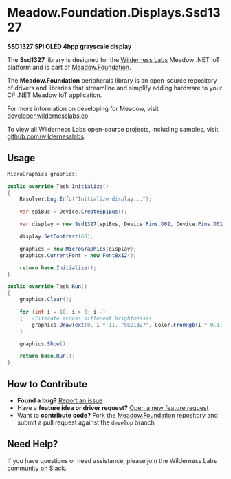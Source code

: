 # Meadow.Foundation.Displays.Ssd1327

**SSD1327 SPI OLED 4bpp grayscale display**

The **Ssd1327** library is designed for the [Wilderness Labs](www.wildernesslabs.co) Meadow .NET IoT platform and is part of [Meadow.Foundation](https://developer.wildernesslabs.co/Meadow/Meadow.Foundation/).

The **Meadow.Foundation** peripherals library is an open-source repository of drivers and libraries that streamline and simplify adding hardware to your C# .NET Meadow IoT application.

For more information on developing for Meadow, visit [developer.wildernesslabs.co](http://developer.wildernesslabs.co/).

To view all Wilderness Labs open-source projects, including samples, visit [github.com/wildernesslabs](https://github.com/wildernesslabs/).

## Usage

```csharp
MicroGraphics graphics;

public override Task Initialize()
{
    Resolver.Log.Info("Initialize display...");

    var spiBus = Device.CreateSpiBus();

    var display = new Ssd1327(spiBus, Device.Pins.D02, Device.Pins.D01, Device.Pins.D00);

    display.SetContrast(60);

    graphics = new MicroGraphics(display);
    graphics.CurrentFont = new Font8x12();

    return base.Initialize();
}

public override Task Run()
{
    graphics.Clear();

    for (int i = 10; i > 0; i--)
    {   //iterate across different brightnesses
        graphics.DrawText(0, i * 11, "SSD1327", Color.FromRgb(i * 0.1, i * 0.1, i * 0.1));
    }

    graphics.Show();

    return base.Run();
}

```
## How to Contribute

- **Found a bug?** [Report an issue](https://github.com/WildernessLabs/Meadow_Issues/issues)
- Have a **feature idea or driver request?** [Open a new feature request](https://github.com/WildernessLabs/Meadow_Issues/issues)
- Want to **contribute code?** Fork the [Meadow.Foundation](https://github.com/WildernessLabs/Meadow.Foundation) repository and submit a pull request against the `develop` branch


## Need Help?

If you have questions or need assistance, please join the Wilderness Labs [community on Slack](http://slackinvite.wildernesslabs.co/).

